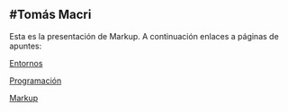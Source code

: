 #Tomás Macri
---
Esta es la presentación de Markup. A continuación enlaces a páginas de apuntes:

[Entornos](https://programminghistorian.org/es/lecciones/introduccion-a-markdown)

[Programación](https://informatica.iesquevedo.es/videos/1dam/antiguos/programacion-entornos/)

[Markup](https://www.w3schools.com/)
